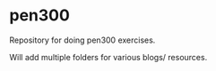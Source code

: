 # pen300

Repository for doing pen300 exercises.

Will add multiple folders for various blogs/ resources.
